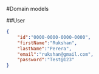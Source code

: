 #Domain models

##User

```json
{
    "id":"0000-0000-0000-0000",
    "firstName":"Rukshan",
    "lastName":"Perera",
    "email":"rukshan@gmail.com",
    "password":"Test@123"
}

```